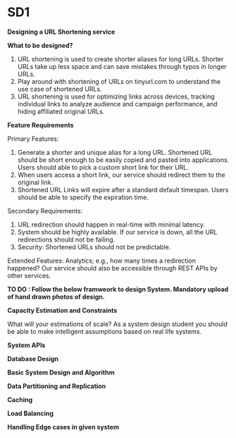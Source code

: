 # SD1


**Designing a URL Shortening service**

**What to be designed?**

1. URL shortening is used to create shorter aliases for long URLs. Shorter URLs take up less space and can save mistakes through typos in longer URLs.
2. Play around with shortening of URLs on tinyurl.com to understand the use case of shortened URLs.
3. URL shortening is used for optimizing links across devices, tracking individual links to analyze audience and campaign performance, and hiding affiliated original URLs.

**Feature Requirements**

Primary Features:

1. Generate a shorter and unique alias for a long URL. Shortened URL should be short enough to be easily copied and pasted into applications. Users should able to pick a custom short link for their URL.
2. When users access a short link, our service should redirect them to the original link.
3. Shortened URL Links will expire after a standard default timespan. Users should be able to specify the expiration time.

Secondary Requirements:

1. URL redirection should happen in real-time with minimal latency.
2. System should be highly available. If our service is down, all the URL redirections should not be failing.
3. Security: Shortened URLs should not be predictable.

Extended Features:
Analytics; e.g., how many times a redirection happened?
Our service should also be accessible through REST APIs by other services.

**TO DO : Follow the below framweork to design System. Mandatory upload of hand drawn photos of design.**

**Capacity Estimation and Constraints**

What will your estimations of scale? As a system design student you should be able to make intelligent assumptions based on real life systems. 

**System APIs**

**Database Design**

**Basic System Design and Algorithm**

**Data Partitioning and Replication**

**Caching**

**Load Balancing**

**Handling Edge cases in given system**



